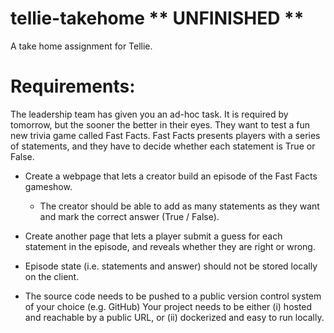 # tellie-takehome ** UNFINISHED **
A take home assignment for Tellie.

# Requirements:

The leadership team has given you an ad-hoc task. It is required by tomorrow, but the sooner the better in their eyes. They want to test a fun new trivia game called Fast Facts. Fast Facts presents players with a series of statements, and they have to decide whether each statement is True or False.

* Create a webpage that lets a creator build an episode of the Fast Facts gameshow.
  
  * The creator should be able to add as many statements as they want and mark the correct answer (True / False).
  
* Create another page that lets a player submit a guess for each statement in the episode, and reveals whether they are right or wrong.

* Episode state (i.e. statements and answer) should not be stored locally on the client.

* The source code needs to be pushed to a public version control system of your choice (e.g. GitHub)
Your project needs to be either (i) hosted and reachable by a public URL, or (ii) dockerized and easy to run locally.
